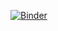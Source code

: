 [![Binder](https://mybinder.org/badge_logo.svg)](https://mybinder.org/v2/gh/chuckpr/BIOS512/main?urlpath=git-pull?repo=https%3A%2F%2Fgithub.com%2Fchuckpr%2FBIOS512&branch=main&app=notebook)
